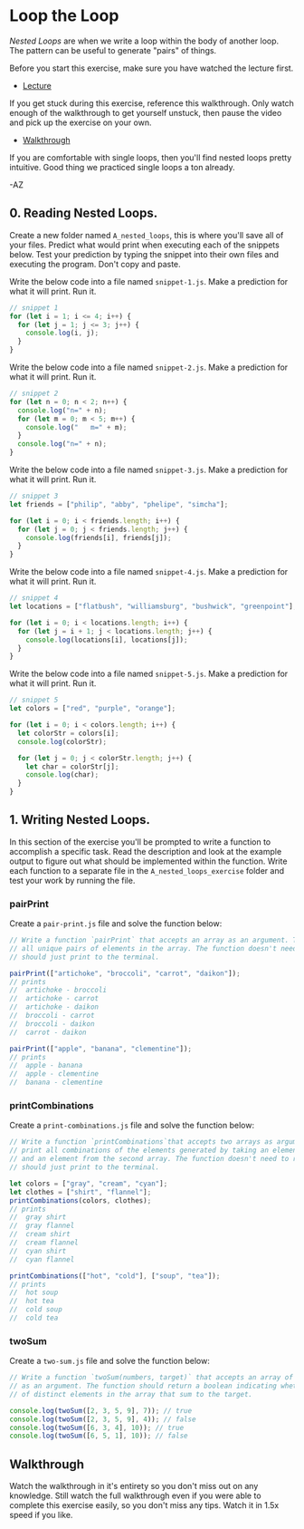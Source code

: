# Loop the Loop

_Nested Loops_ are when we write a loop within the body of another loop. The pattern can be useful
to generate "pairs" of things.

Before you start this exercise, make sure you have watched the lecture first.

+ [Lecture](https://youtu.be/68VmjvtOGGI)

If you get stuck during this exercise, reference this walkthrough. Only watch enough of the
walkthrough to get yourself unstuck, then pause the video and pick up the exercise on your own.

+ [Walkthrough](https://youtu.be/seiovGIFokM)

If you are comfortable with single loops, then you'll find nested loops pretty intuitive. Good thing
we practiced single loops a ton already.

-AZ

## 0. Reading Nested Loops.

Create a new folder named `A_nested_loops`, this is where you'll save all of your files. Predict
what would print when executing each of the snippets below. Test your prediction by typing the
snippet into their own files and executing the program. Don't copy and paste.

Write the below code into a file named `snippet-1.js`. Make a prediction for what it will print. Run
it.

```js
// snippet 1
for (let i = 1; i <= 4; i++) {
  for (let j = 1; j <= 3; j++) {
    console.log(i, j);
  }
}
```

Write the below code into a file named `snippet-2.js`. Make a prediction for what it will print. Run
it.

```js
// snippet 2
for (let n = 0; n < 2; n++) {
  console.log("n=" + n);
  for (let m = 0; m < 5; m++) {
    console.log("   m=" + m);
  }
  console.log("n=" + n);
}
```

Write the below code into a file named `snippet-3.js`. Make a prediction for what it will print. Run
it.

```js
// snippet 3
let friends = ["philip", "abby", "phelipe", "simcha"];

for (let i = 0; i < friends.length; i++) {
  for (let j = 0; j < friends.length; j++) {
    console.log(friends[i], friends[j]);
  }
}
```

Write the below code into a file named `snippet-4.js`. Make a prediction for what it will print. Run
it.

```js
// snippet 4
let locations = ["flatbush", "williamsburg", "bushwick", "greenpoint"];

for (let i = 0; i < locations.length; i++) {
  for (let j = i + 1; j < locations.length; j++) {
    console.log(locations[i], locations[j]);
  }
}
```

Write the below code into a file named `snippet-5.js`. Make a prediction for what it will print. Run
it.

```js
// snippet 5
let colors = ["red", "purple", "orange"];

for (let i = 0; i < colors.length; i++) {
  let colorStr = colors[i];
  console.log(colorStr);

  for (let j = 0; j < colorStr.length; j++) {
    let char = colorStr[j];
    console.log(char);
  }
}
```

## 1. Writing Nested Loops.

In this section of the exercise you'll be prompted to write a function to accomplish a specific
task. Read the description and look at the example output to figure out what should be implemented
within the function. Write each function to a separate file in the `A_nested_loops_exercise` folder
and test your work by running the file.

### pairPrint

Create a `pair-print.js` file and solve the function below:

```js
// Write a function `pairPrint` that accepts an array as an argument. The function should print
// all unique pairs of elements in the array. The function doesn't need to return any value. It
// should just print to the terminal.

pairPrint(["artichoke", "broccoli", "carrot", "daikon"]);
// prints
//  artichoke - broccoli
//  artichoke - carrot
//  artichoke - daikon
//  broccoli - carrot
//  broccoli - daikon
//  carrot - daikon

pairPrint(["apple", "banana", "clementine"]);
// prints
//  apple - banana
//  apple - clementine
//  banana - clementine
```

### printCombinations

Create a `print-combinations.js` file and solve the function below:

```js
// Write a function `printCombinations`that accepts two arrays as arguments. The function should
// print all combinations of the elements generated by taking an element from the first array and
// and an element from the second array. The function doesn't need to return any value. It
// should just print to the terminal.

let colors = ["gray", "cream", "cyan"];
let clothes = ["shirt", "flannel"];
printCombinations(colors, clothes);
// prints
//  gray shirt
//  gray flannel
//  cream shirt
//  cream flannel
//  cyan shirt
//  cyan flannel

printCombinations(["hot", "cold"], ["soup", "tea"]);
// prints
//  hot soup
//  hot tea
//  cold soup
//  cold tea
```

### twoSum

Create a `two-sum.js` file and solve the function below:

```js
// Write a function `twoSum(numbers, target)` that accepts an array of numbers and a target number
// as an argument. The function should return a boolean indicating whether or not there exists a pair
// of distinct elements in the array that sum to the target.

console.log(twoSum([2, 3, 5, 9], 7)); // true
console.log(twoSum([2, 3, 5, 9], 4)); // false
console.log(twoSum([6, 3, 4], 10)); // true
console.log(twoSum([6, 5, 1], 10)); // false
```

## Walkthrough

Watch the walkthrough in it's entirety so you don't miss out on any knowledge. Still watch the full
walkthrough even if you were able to complete this exercise easily, so you don't miss any tips.
Watch it in 1.5x speed if you like.
